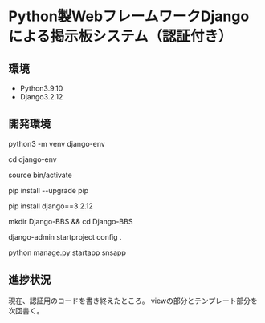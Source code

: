 # Python製WebフレームワークDjangoによる掲示板システム（認証付き）

## 環境
* Python3.9.10
* Django3.2.12

## 開発環境

python3 -m venv django-env

cd django-env

source bin/activate

pip install --upgrade pip

pip install django==3.2.12

mkdir Django-BBS && cd Django-BBS

django-admin startproject config .

python manage.py startapp snsapp

## 進捗状況

現在、認証用のコードを書き終えたところ。
viewの部分とテンプレート部分を次回書く。

